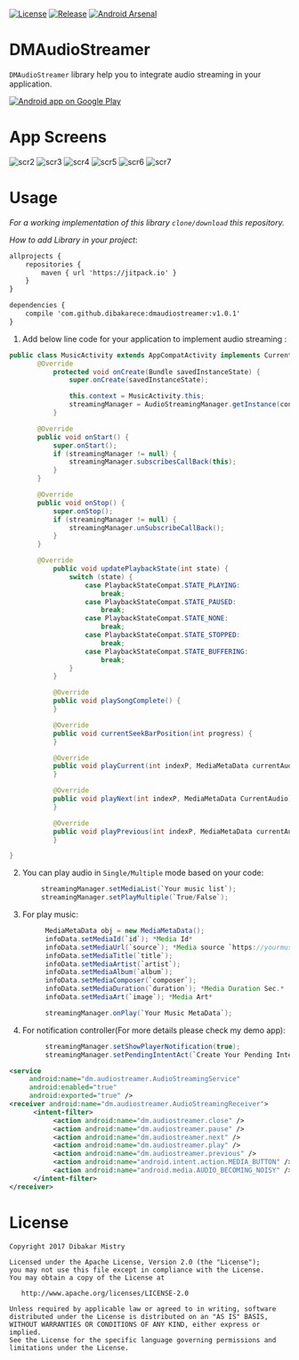 
[![License](https://img.shields.io/github/license/blipinsk/StaggeredAnimationGroup.svg?style=flat)](https://www.apache.org/licenses/LICENSE-2.0)
[![Release](https://jitpack.io/v/dibakarece/DMAudioStreamer.svg?style=flat-square)](https://jitpack.io/#dibakarece/DMAudioStreamer)
[![Android Arsenal](https://img.shields.io/badge/Android%20Arsenal-DMAudioStreamer-brightgreen.svg?style=flat)](https://android-arsenal.com/details/1/6383)

DMAudioStreamer
==================
`DMAudioStreamer` library help you to integrate audio streaming in your application.

<a href="https://play.google.com/store/apps/details?id=dm.audiostreamerdemo">
  <img alt="Android app on Google Play" src="https://developer.android.com/images/brand/en_app_rgb_wo_45.png" />
</a>

App Screens
=====
![scr2](https://user-images.githubusercontent.com/10453203/31852066-f53dcf92-b68e-11e7-821c-683c5d540b23.png)
![scr3](https://user-images.githubusercontent.com/10453203/31852069-0256ecd6-b68f-11e7-84fe-38e725a4b6f5.png)
![scr4](https://user-images.githubusercontent.com/10453203/31852070-04bdf492-b68f-11e7-8c92-1ec26b2042db.png)
![scr5](https://user-images.githubusercontent.com/10453203/31852072-081aadb0-b68f-11e7-84da-372ab3dca009.png)
![scr6](https://user-images.githubusercontent.com/10453203/31852075-0bf357fc-b68f-11e7-93f0-7cba38d4974b.png)
![scr7](https://user-images.githubusercontent.com/10453203/32148071-15dac65e-bd17-11e7-9175-d9f798d026fd.png)

Usage
=====
*For a working implementation of this library `clone/download` this repository.*

*How to add Library in your project*:
```xml
allprojects {
	repositories {
		maven { url 'https://jitpack.io' }
	}
}
```
```xml
dependencies {
    compile 'com.github.dibakarece:dmaudiostreamer:v1.0.1'
}
```

1. Add below line code for your application to implement audio streaming :

```java
public class MusicActivity extends AppCompatActivity implements CurrentSessionCallback{
       @Override
           protected void onCreate(Bundle savedInstanceState) {
               super.onCreate(savedInstanceState);

               this.context = MusicActivity.this;
               streamingManager = AudioStreamingManager.getInstance(context);
           }

       @Override
       public void onStart() {
           super.onStart();
           if (streamingManager != null) {
               streamingManager.subscribesCallBack(this);
           }
       }

       @Override
       public void onStop() {
           super.onStop();
           if (streamingManager != null) {
               streamingManager.unSubscribeCallBack();
           }
       }

       @Override
           public void updatePlaybackState(int state) {
               switch (state) {
                   case PlaybackStateCompat.STATE_PLAYING:
                       break;
                   case PlaybackStateCompat.STATE_PAUSED:
                       break;
                   case PlaybackStateCompat.STATE_NONE:
                       break;
                   case PlaybackStateCompat.STATE_STOPPED:
                       break;
                   case PlaybackStateCompat.STATE_BUFFERING:
                       break;
               }
           }

           @Override
           public void playSongComplete() {
           }

           @Override
           public void currentSeekBarPosition(int progress) {
           }

           @Override
           public void playCurrent(int indexP, MediaMetaData currentAudio) {
           }

           @Override
           public void playNext(int indexP, MediaMetaData CurrentAudio) {
           }

           @Override
           public void playPrevious(int indexP, MediaMetaData currentAudio) {
           }

}
```

2. You can play audio in `Single/Multiple` mode based on your code:

```java
        streamingManager.setMediaList(`Your music list`);
        streamingManager.setPlayMultiple(`True/False`);
```

3. For play music:

```java
         MediaMetaData obj = new MediaMetaData();
         infoData.setMediaId(`id`); *Media Id*
         infoData.setMediaUrl(`source`); *Media source `https://yourmusicsource/talkies.mp3`*
         infoData.setMediaTitle(`title`);
         infoData.setMediaArtist(`artist`);
         infoData.setMediaAlbum(`album`);
         infoData.setMediaComposer(`composer`);
         infoData.setMediaDuration(`duration`); *Media Duration Sec.*
         infoData.setMediaArt(`image`); *Media Art*

         streamingManager.onPlay(`Your Music MetaData`);
```
4. For notification controller(For more details please check my demo app):

```java
         streamingManager.setShowPlayerNotification(true);
         streamingManager.setPendingIntentAct(`Create Your Pending Intent And Set Here`);
```

```xml
<service
     android:name="dm.audiostreamer.AudioStreamingService"
     android:enabled="true"
     android:exported="true" />
<receiver android:name="dm.audiostreamer.AudioStreamingReceiver">
      <intent-filter>
           <action android:name="dm.audiostreamer.close" />
           <action android:name="dm.audiostreamer.pause" />
           <action android:name="dm.audiostreamer.next" />
           <action android:name="dm.audiostreamer.play" />
           <action android:name="dm.audiostreamer.previous" />
           <action android:name="android.intent.action.MEDIA_BUTTON" />
           <action android:name="android.media.AUDIO_BECOMING_NOISY" />
      </intent-filter>
</receiver>
```

License
=======

    Copyright 2017 Dibakar Mistry

    Licensed under the Apache License, Version 2.0 (the "License");
    you may not use this file except in compliance with the License.
    You may obtain a copy of the License at

       http://www.apache.org/licenses/LICENSE-2.0

    Unless required by applicable law or agreed to in writing, software
    distributed under the License is distributed on an "AS IS" BASIS,
    WITHOUT WARRANTIES OR CONDITIONS OF ANY KIND, either express or implied.
    See the License for the specific language governing permissions and
    limitations under the License.
